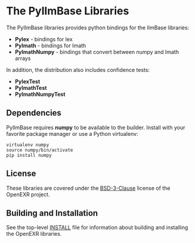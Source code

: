 # The PyIlmBase Libraries

The PyIlmBase libraries provides python bindings for the IlmBase
libraries:

* **PyIex** - bindings for Iex
* **PyImath** - bindings for Imath
* **PyImathNumpy** - bindings that convert between numpy and Imath arrays

In addition, the distribution also includes confidence tests:

* **PyIexTest**
* **PyImathTest**
* **PyImathNumpyTest**

## Dependencies

PyIlmBase requires **numpy** to be available to the builder. Install with
your favorite package manager or use a Python virtualenv:

    virtualenv numpy
    source numpy/bin/activate
    pip install numpy

## License

These libraries are covered under the
[BSD-3-Clause](https://www.openexr.com/license.html) license of the
OpenEXR project.

## Building and Installation

See the top-level [INSTALL](../INSTALL.md) file for information about
building and installing the OpenEXR libraries.


